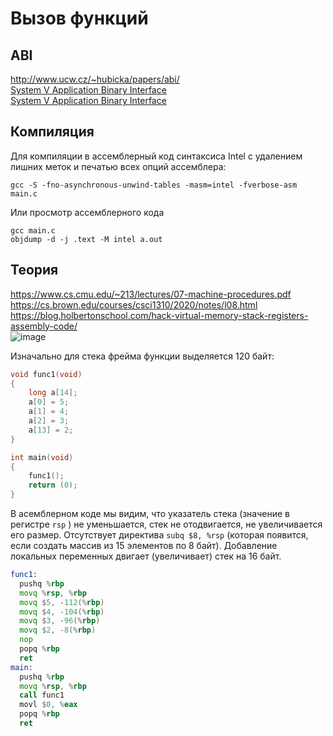 # Вызов функций

## ABI
http://www.ucw.cz/~hubicka/papers/abi/  
[System V Application Binary Interface](https://github.com/tpn/pdfs/blob/master/System%20V%20Application%20Binary%20Interface%20(ABI)%20AMD64%20Architecture%20Processor%20Supplement%20-%20v0.99.6%20(October%207%2C%202013).pdf)  
[System V Application Binary Interface](https://webcache.googleusercontent.com/search?q=cache:Fc-8ml3p8QAJ:https://www.intel.com/content/dam/develop/external/us/en/documents/mpx-linux64-abi.pdf&cd=2&hl=ru&ct=clnk&gl=ru)  

## Компиляция
Для компиляции в ассемблерный код синтаксиса Intel с удалением лишних меток и печатью всех опций ассемблера:
```
gcc -S -fno-asynchronous-unwind-tables -masm=intel -fverbose-asm main.c
```
Или просмотр ассемблерного кода 
```
gcc main.c
objdump -d -j .text -M intel a.out
```

## Теория
https://www.cs.cmu.edu/~213/lectures/07-machine-procedures.pdf  
https://cs.brown.edu/courses/csci1310/2020/notes/l08.html  
https://blog.holbertonschool.com/hack-virtual-memory-stack-registers-assembly-code/  
![image](https://user-images.githubusercontent.com/20499566/185850704-b14682a5-8a91-4851-8c6b-2f914a7571ec.png)

Изначально для стека фрейма функции выделяется 120 байт:
```c
void func1(void)
{
    long a[14];
    a[0] = 5;
    a[1] = 4;
    a[2] = 3;
    a[13] = 2;
}

int main(void)
{
    func1();
    return (0);
}
```
В асемблерном коде мы видим, что указатель стека (значение в регистре ```rsp``` ) не уменьшается, стек не отодвигается, не увеличивается его размер. Отсутствует директива ```subq $8, %rsp``` (которая появится, если создать массив из 15 элементов по 8 байт).
Добавление локальных переменных двигает (увеличивает) стек на 16 байт.
```asm
func1:
  pushq %rbp
  movq %rsp, %rbp
  movq $5, -112(%rbp)
  movq $4, -104(%rbp)
  movq $3, -96(%rbp)
  movq $2, -8(%rbp)
  nop
  popq %rbp
  ret
main:
  pushq %rbp
  movq %rsp, %rbp
  call func1
  movl $0, %eax
  popq %rbp
  ret
```
